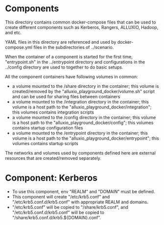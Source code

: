 # Components

This directory contains common docker-compose files that can be used to create different components such as Kerberos, Rangers, ALLUXIO, Hadoop, and etc.

YAML files in this directory are referenced and used by docker-compose.yml files in the subdirectories of ../scenario.

When the container of a component is started for the first time, "entrypoint.sh" in the ../entrypoint directory and configurations in the ../config directory are used to together to do basic setups.

All the component containers have following volumes in common:
- a volume mounted to the /share directory in the container; this volume is created/removed by the "alluxio_playground_docker/volume.sh" script and can be used for sharing files between containers
- a volume mounted to the /integration directory in the container; this volume is a host path to the "alluxio_playground_docker/integration"; this volumes contains integration scripts
- a volume mounted to the /config directory in the container; this volume is a host path to the "alluxio_playground_docker/config"; this volumes contains startup configuration files
- a volume mounted to the /entrypoint directory in the container; this volume is a host path to the "alluxio_playground_docker/entrypoint"; this volumes contains startup scripts

The networks and volumes used by components defined here are external resources that are created/removed separately.

# Component: Kerberos

* To use this component, env "REALM" and "DOMAIN" must be defined.
* This component will create "/etc/krb5.conf" and "/etc/krb5.conf.d/krb5.conf" with appropriate REALM and domains.
* "/etc/krb5.conf" will be copied to "/share/krb5.conf", and "/etc/krb5.conf.d/krb5.conf" will be copied to "/share/krb5.conf.d/krb5.${DOMAIN}.conf".